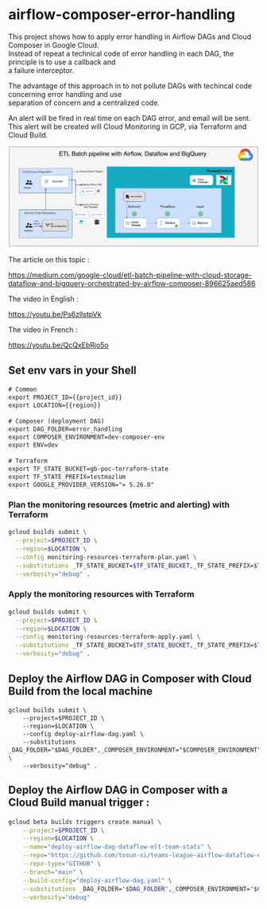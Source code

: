 # airflow-composer-error-handling

This project shows how to apply error handling in Airflow DAGs and Cloud Composer in Google Cloud.\
Instead of repeat a technical code of error handling in each DAG, the principle is to use a callback and\
a failure interceptor.

The advantage of this approach in to not pollute DAGs with techincal code concerning error handling and use\
separation of concern and a centralized code.

An alert will be fired in real time on each DAG error, and email will be sent.\
This alert will be created will Cloud Monitoring in GCP, via Terraform and Cloud Build.

![etl_batch_pipeline_composer_dataflow_bq.png](diagram%2Fetl_batch_pipeline_composer_dataflow_bq.png)

The article on this topic :

https://medium.com/google-cloud/etl-batch-pipeline-with-cloud-storage-dataflow-and-bigquery-orchestrated-by-airflow-composer-896625aed586

The video in English :

https://youtu.be/Ps6zllstpVk

The video in French :

https://youtu.be/QcQxEbRjo5o

## Set env vars in your Shell

```shell
# Common
export PROJECT_ID={{project_id}}
export LOCATION={{region}}

# Composer (deployment DAG)
export DAG_FOLDER=error_handling
export COMPOSER_ENVIRONMENT=dev-composer-env
export ENV=dev

# Terraform
export TF_STATE_BUCKET=gb-poc-terraform-state
export TF_STATE_PREFIX=testmazlum
export GOOGLE_PROVIDER_VERSION="= 5.26.0"
```

### Plan the monitoring resources (metric and alerting) with Terraform

```bash
gcloud builds submit \
  --project=$PROJECT_ID \
  --region=$LOCATION \
  --config monitoring-resources-terraform-plan.yaml \
  --substitutions _TF_STATE_BUCKET=$TF_STATE_BUCKET,_TF_STATE_PREFIX=$TF_STATE_PREFIX,_GOOGLE_PROVIDER_VERSION=$GOOGLE_PROVIDER_VERSION \
  --verbosity="debug" .
```

### Apply the monitoring resources with Terraform

```bash
gcloud builds submit \
  --project=$PROJECT_ID \
  --region=$LOCATION \
  --config monitoring-resources-terraform-apply.yaml \
  --substitutions _TF_STATE_BUCKET=$TF_STATE_BUCKET,_TF_STATE_PREFIX=$TF_STATE_PREFIX,_GOOGLE_PROVIDER_VERSION=$GOOGLE_PROVIDER_VERSION \
  --verbosity="debug" .
```

## Deploy the Airflow DAG in Composer with Cloud Build from the local machine

```shell
gcloud builds submit \
    --project=$PROJECT_ID \
    --region=$LOCATION \
    --config deploy-airflow-dag.yaml \
    --substitutions _DAG_FOLDER="$DAG_FOLDER",_COMPOSER_ENVIRONMENT="$COMPOSER_ENVIRONMENT",_ENV="$ENV" \
    --verbosity="debug" .
```

## Deploy the Airflow DAG in Composer with a Cloud Build manual trigger :

```bash
gcloud beta builds triggers create manual \
    --project=$PROJECT_ID \
    --region=$LOCATION \
    --name="deploy-airflow-dag-dataflow-elt-team-stats" \
    --repo="https://github.com/tosun-si/teams-league-airflow-dataflow-etl" \
    --repo-type="GITHUB" \
    --branch="main" \
    --build-config="deploy-airflow-dag.yaml" \
    --substitutions _DAG_FOLDER="$DAG_FOLDER",_COMPOSER_ENVIRONMENT="$COMPOSER_ENVIRONMENT",_ENV="$ENV" \
    --verbosity="debug"
```

